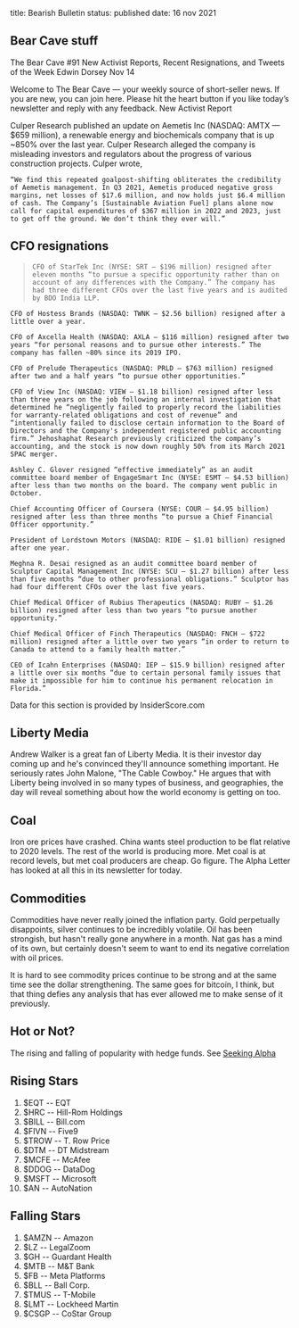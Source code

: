title: Bearish Bulletin
status: published
date: 16 nov 2021


## Bear Cave stuff
The Bear Cave #91
New Activist Reports, Recent Resignations, and Tweets of the Week
Edwin Dorsey
	Nov 14	

Welcome to The Bear Cave — your weekly source of short-seller news. If you are new, you can join here. Please hit the heart button if you like today’s newsletter and reply with any feedback.
New Activist Report

Culper Research published an update on Aemetis Inc (NASDAQ: AMTX — $659 million), a renewable energy and biochemicals company that is up ~850% over the last year. Culper Research alleged the company is misleading investors and regulators about the progress of various construction projects. Culper wrote,

    “We find this repeated goalpost-shifting obliterates the credibility of Aemetis management. In Q3 2021, Aemetis produced negative gross margins, net losses of $17.6 million, and now holds just $6.4 million of cash. The Company’s [Sustainable Aviation Fuel] plans alone now call for capital expenditures of $367 million in 2022 and 2023, just to get off the ground. We don’t think they ever will.”


## CFO resignations

>     CFO of StarTek Inc (NYSE: SRT — $196 million) resigned after eleven months “to pursue a specific opportunity rather than on account of any differences with the Company.” The company has had three different CFOs over the last five years and is audited by BDO India LLP.

    CFO of Hostess Brands (NASDAQ: TWNK — $2.56 billion) resigned after a little over a year.

    CFO of Axcella Health (NASDAQ: AXLA — $116 million) resigned after two years “for personal reasons and to pursue other interests.” The company has fallen ~80% since its 2019 IPO.

    CFO of Prelude Therapeutics (NASDAQ: PRLD — $763 million) resigned after two and a half years “to pursue other opportunities.”

    CFO of View Inc (NASDAQ: VIEW — $1.18 billion) resigned after less than three years on the job following an internal investigation that determined he “negligently failed to properly record the liabilities for warranty-related obligations and cost of revenue” and “intentionally failed to disclose certain information to the Board of Directors and the Company's independent registered public accounting firm.” Jehoshaphat Research previously criticized the company’s accounting, and the stock is now down roughly 50% from its March 2021 SPAC merger.

    Ashley C. Glover resigned “effective immediately” as an audit committee board member of EngageSmart Inc (NYSE: ESMT — $4.53 billion) after less than two months on the board. The company went public in October.

    Chief Accounting Officer of Coursera (NYSE: COUR — $4.95 billion) resigned after less than three months “to pursue a Chief Financial Officer opportunity.”

    President of Lordstown Motors (NASDAQ: RIDE — $1.01 billion) resigned after one year.

    Meghna R. Desai resigned as an audit committee board member of Sculptor Capital Management Inc (NYSE: SCU — $1.27 billion) after less than five months “due to other professional obligations.” Sculptor has had four different CFOs over the last five years.

    Chief Medical Officer of Rubius Therapeutics (NASDAQ: RUBY — $1.26 billion) resigned after less than two years “to pursue another opportunity.”

    Chief Medical Officer of Finch Therapeutics (NASDAQ: FNCH — $722 million) resigned after a little over two years “in order to return to Canada to attend to a family health matter.”

    CEO of Icahn Enterprises (NASDAQ: IEP — $15.9 billion) resigned after a little over six months “due to certain personal family issues that make it impossible for him to continue his permanent relocation in Florida.”

Data for this section is provided by InsiderScore.com

## Liberty Media

Andrew Walker is a great fan of Liberty Media. It is their investor day coming up and he's convinced they'll announce something important.
He seriously rates John Malone, "The Cable Cowboy." He argues that with Liberty being involved in so many types of business, and geographies, the day will reveal something about how the world economy is getting on too.

## Coal

Iron ore prices have crashed. China wants steel production to be flat relative to 2020 levels. 
The rest of the world is producing more. 
Met coal is at record levels, but met coal producers are cheap.
Go figure.
The Alpha Letter has looked at all this in its newsletter for today.

## Commodities

Commodities have never really joined the inflation party.
Gold perpetually disappoints, silver continues to be incredibly volatile.
Oil has been strongish, but hasn't really gone anywhere in a month.
Nat gas has a mind of its own, but certainly doesn't seem to want to end its negative correlation with oil prices.

It is hard to see commodity prices continue to be strong and at the same time see the dollar strengthening. 
The same goes for bitcoin, I think, but that thing defies any analysis that has ever allowed me to make sense of it previously.


## Hot or Not?

The rising and falling of popularity with hedge funds. See [Seeking Alpha](https://seekingalpha.com/news/3774351-goldman-pinpoints-rising-and-falling-stars-held-by-hedge-funds?utm_campaign=rta-stock-news&utm_content=link-1&utm_medium=email&utm_source=seeking_alpha&utm_term=RTA+News+Smart)

## Rising Stars

1. $EQT -- EQT
1. $HRC -- Hill-Rom Holdings
1. $BILL -- Bill.com
1. $FIVN -- Five9
1. $TROW -- T. Row Price 
1. $DTM -- DT Midstream
1. $MCFE -- McAfee
1. $DDOG -- DataDog
1. $MSFT -- Microsoft
1. $AN -- AutoNation

## Falling Stars

1. $AMZN -- Amazon
1. $LZ -- LegalZoom
1. $GH -- Guardant Health
1. $MTB -- M&T Bank
1. $FB -- Meta Platforms
1. $BLL -- Ball Corp.
1. $TMUS -- T-Mobile
1. $LMT -- Lockheed Martin
1. $CSGP -- CoStar Group

	

